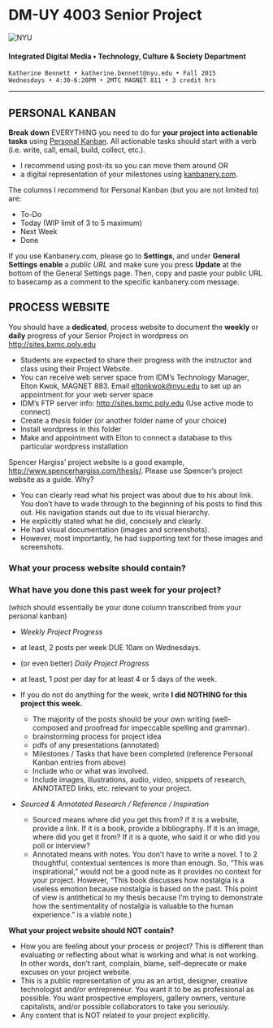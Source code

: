 # DM-UY 4003 Senior Project

![NYU](http://ws2.polishedsolid.com/de/nyu_soe_logo.png)
#### Integrated Digital Media • Technology, Culture & Society Department 

    Katherine Bennett • katherine.bennett@nyu.edu • Fall 2015 
    Wednesdays • 4:30-6:20PM • 2MTC MAGNET 811 • 3 credit hrs

---

## PERSONAL KANBAN
**Break down** EVERYTHING you need to do for **your project into actionable tasks** using <a href="http://personalkanban.com" target="_blank">Personal Kanban</a>. All actionable tasks should start with a verb (i.e. write, call, email, build, collect, etc.).
<ul>
<li>I recommend using post-its so you can move them around
OR</li>
<li>a digital representation of your milestones using <a href="http://kanbanery.com" target="_blank">kanbanery.com</a>.</li>
</ul>

The columns I recommend for Personal Kanban (but you are not limited to) are:
* To-Do
* Today (WIP limit of 3 to 5 maximum)
* Next Week
* Done

If you use Kanbanery.com, please go to **Settings**, and under **General Settings** **enable** a *public URL* and make sure you press **Update** at the bottom of the General Settings page. Then, copy and paste your public URL to basecamp as a comment to the specific kanbanery.com message.


## PROCESS WEBSITE

You should have a **dedicated**, process website to document the **weekly** or **daily** progress of your Senior Project in wordpress on http://sites.bxmc.poly.edu
* Students are expected to share their progress with the instructor and class using
their Project Website.
* You can receive web server space from IDM’s Technology Manager, Elton Kwok, MAGNET 883. Email eltonkwok@nyu.edu to set up an appointment for your web server space
* IDM’s FTP server info: http://sites.bxmc.poly.edu (Use active mode to connect)
* Create a *thesis* folder (or another folder name of your choice)
* Install wordpress in this folder
* Make and appointment with Elton to connect a database to this particular wordpress installation

Spencer Hargiss’ project website is a good example, http://www.spencerhargiss.com/thesis/. Please use Spencer’s project website as a guide. Why?  
* You can clearly read what his project was about due to his about link. You don’t have to wade through to the beginning of his posts to find this out. His navigation stands out due to its visual hierarchy.
* He explicitly stated what he did, concisely and clearly.
* He had visual documentation (images and screenshots). 
* However, most importantly, he had supporting text for these images and screenshots.

### What your process website should contain?

### What have you done this past week for your project?
(which should essentially be your done column transcribed from your personal kanban)
* *Weekly Project Progress* 
 * at least, 2 posts per week DUE 10am on Wednesdays. 
* (or even better) *Daily Project Progress* 
 * at least, 1 post per day for at least 4 or 5 days of the week.
* If you do not do anything for the week, write **I did NOTHING for this project this week.**
  * The majority of the posts should be your own writing (well-composed and proofread for impeccable spelling and grammar).
  * brainstorming process for project idea
  * pdfs of any presentations (annotated)
  * Milestones / Tasks that have been completed (reference Personal Kanban entries from above)
  * Include who or what was involved.
  * Include images, illustrations, audio, video, snippets of research, ANNOTATED links, etc. relevant to your project. 
  

* *Sourced & Annotated Research / Reference / Inspiration* 
  * Sourced means where did you get this from? if it is a website, provide a link. If it is a book, provide a bibliography. If it is an image, where did you get it from? If it is a quote, who said it or who did you poll or interview?
  * Annotated means with notes. You don’t have to write a novel. 1 to 2 thoughtful, contextual sentences is more than enough. So, “This was inspirational,” would not be a good note as it provides no context for your project. However, “This book discusses how nostalgia is a useless emotion because nostalgia is based on the past. This point of view is antithetical to my thesis because I’m trying to demonstrate how the sentimentality of nostalgia is valuable to the human experience.” is a viable note.)


**What your project website should NOT contain?**
* How you are feeling about your process or project? This is different than evaluating or reflecting about what is working and what is not working. In other words, don’t rant, complain, blame, self-deprecate or make excuses on your project website. 
* This is a public representation of you as an artist, designer, creative technologist and/or entrepreneur. You want it to be as professional as possible. You want prospective employers, gallery owners, venture capitalists, and/or possible collaborators to take you seriously.
* Any content that is NOT related to your project explicitly.





